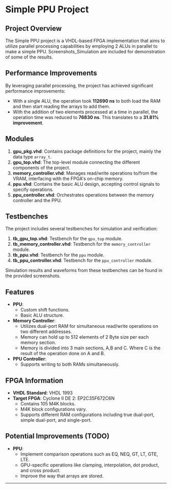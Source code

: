 
# Simple PPU Project

## Project Overview

The Simple PPU project is a VHDL-based FPGA implementation that aims to utilize parallel processing capabilities by employing 2 ALUs in parallel to make a simple PPU. Screenshots_Simulation are included for demonstration of some of the results.

## Performance Improvements

By leveraging parallel processing, the project has achieved significant performance improvements:

- With a single ALU, the operation took **112690 ns** to both load the RAM and then start reading the arrays to add them.
- With the addition of two elements processed at a time in parallel, the operation time was reduced to **76830 ns**. This translates to a **31.81% improvement**.

## Modules

1. **gpu_pkg.vhd**: Contains package definitions for the project, mainly the data type `array_t`.
2. **gpu_top.vhd**: The top-level module connecting the different components of the project.
3. **memory_controller.vhd**: Manages read/write operations to/from the VRAM, interfacing with the FPGA's on-chip memory.
4. **ppu.vhd**: Contains the basic ALU design, accepting control signals to specify operations.
5. **ppu_controller.vhd**: Orchestrates operations between the memory controller and the PPU.

## Testbenches

The project includes several testbenches for simulation and verification:

1. **tb_gpu_top.vhd**: Testbench for the `gpu_top` module.
2. **tb_memory_controller.vhd**: Testbench for the `memory_controller` module.
3. **tb_ppu.vhd**: Testbench for the `ppu` module.
4. **tb_ppu_controller.vhd**: Testbench for the `ppu_controller` module.

Simulation results and waveforms from these testbenches can be found in the provided screenshots.

## Features

- **PPU**:
  - Custom shift functions.
  - Basic ALU structure.
- **Memory Controller**:
  - Utilizes dual-port RAM for simultaneous read/write operations on two different addresses.
  - Memory can hold up to 512 elements of 2 Byte size per each memory section.
  - Memory is divided into 3 main sections, A,B and C. Where C is the result of the operation done on A and B.
- **PPU Controller**:
  - Supports writing to both RAMs simultaneously.

## FPGA Information

- **VHDL Standard**: VHDL 1993
- **Target FPGA**: Cyclone II DE 2: EP2C35F672C6N
  - Contains 105 M4K blocks.
  - M4K block configurations vary.
  - Supports different RAM configurations including true dual-port, simple dual-port, and single-port.

## Potential Improvements (TODO)

- **PPU**:
  - Implement comparison operations such as EQ, NEQ, GT, LT, GTE, LTE.
  - GPU-specific operations like clamping, interpolation, dot product, and cross product.
  - Improve the way that arrays are stored.
	
---
